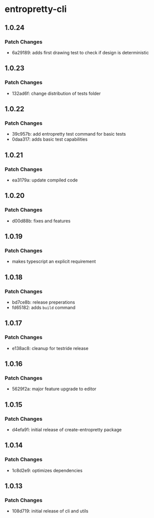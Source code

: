 # entropretty-cli

## 1.0.24

### Patch Changes

- 6a29189: adds first drawing test to check if design is deterministic

## 1.0.23

### Patch Changes

- 132ad6f: change distribution of tests folder

## 1.0.22

### Patch Changes

- 39c957b: add entropretty test command for basic tests
- 0daa317: adds basic test capabilities

## 1.0.21

### Patch Changes

- ea3179a: update compiled code

## 1.0.20

### Patch Changes

- d00d88b: fixes and features

## 1.0.19

### Patch Changes

- makes typescript an explicit requirement

## 1.0.18

### Patch Changes

- bd7ce8b: release preperations
- fd65182: adds `build` command

## 1.0.17

### Patch Changes

- e138ac8: cleanup for testride release

## 1.0.16

### Patch Changes

- 5629f2a: major feature upgrade to editor

## 1.0.15

### Patch Changes

- d4efa91: initial release of create-entropretty package

## 1.0.14

### Patch Changes

- 1c8d2e9: optimizes dependencies

## 1.0.13

### Patch Changes

- 108d719: initial release of cli and utils
